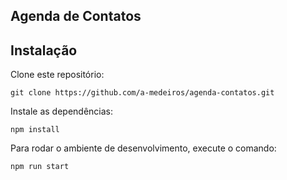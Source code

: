 ## Agenda de Contatos

## Instalação
Clone este repositório:
```
git clone https://github.com/a-medeiros/agenda-contatos.git
```

Instale as dependências:
```
npm install
```

Para rodar o ambiente de desenvolvimento, execute o comando:
```
npm run start
```
